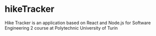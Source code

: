 # hikeTracker
Hike Tracker is an application based on React and Node.js for Software Engineering 2 course at Polytechnic University of Turin
